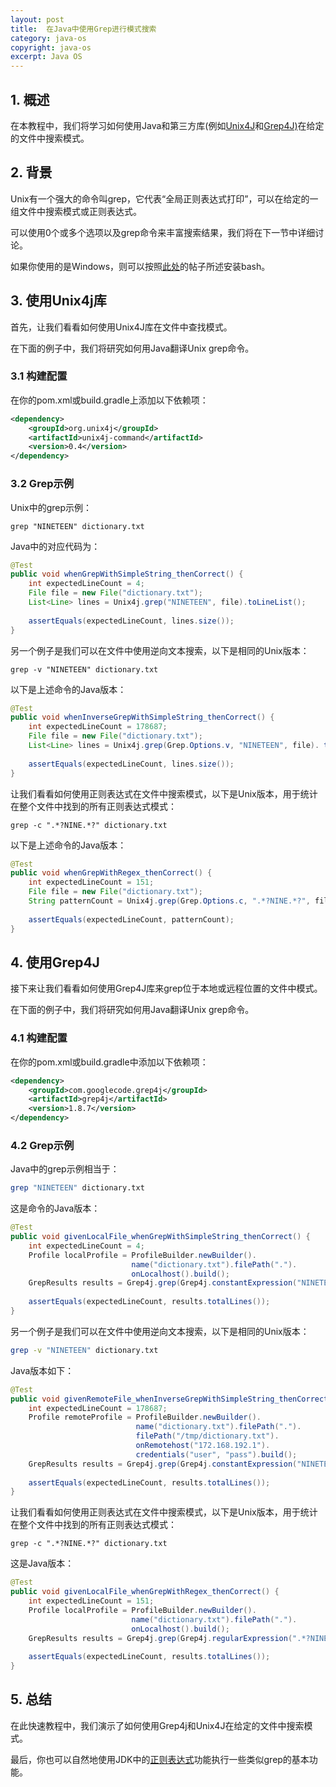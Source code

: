 ```yaml
---
layout: post
title:  在Java中使用Grep进行模式搜索
category: java-os
copyright: java-os
excerpt: Java OS
---
```


## 1. 概述

在本教程中，我们将学习如何使用Java和第三方库(例如[Unix4J](https://github.com/tools4j/unix4j)和[Grep4J)](https://code.google.com/archive/p/grep4j/)在给定的文件中搜索模式。

## 2. 背景

Unix有一个强大的命令叫grep，它代表“全局正则表达式打印”，可以在给定的一组文件中搜索模式或正则表达式。

可以使用0个或多个选项以及grep命令来丰富搜索结果，我们将在下一节中详细讨论。

如果你使用的是Windows，则可以按照[此处](https://code.google.com/archive/p/grep4j/wikis/WindowSupport.wiki)的帖子所述安装bash。

## 3. 使用Unix4j库

首先，让我们看看如何使用Unix4J库在文件中查找模式。

在下面的例子中，我们将研究如何用Java翻译Unix grep命令。

### 3.1 构建配置

在你的pom.xml或build.gradle上添加以下依赖项：

```xml
<dependency>
    <groupId>org.unix4j</groupId>
    <artifactId>unix4j-command</artifactId>
    <version>0.4</version>
</dependency>
```

### 3.2 Grep示例

Unix中的grep示例：

```shell
grep "NINETEEN" dictionary.txt
```

Java中的对应代码为：

```java
@Test 
public void whenGrepWithSimpleString_thenCorrect() {
    int expectedLineCount = 4;
    File file = new File("dictionary.txt");
    List<Line> lines = Unix4j.grep("NINETEEN", file).toLineList(); 
    
    assertEquals(expectedLineCount, lines.size());
}
```

另一个例子是我们可以在文件中使用逆向文本搜索，以下是相同的Unix版本：

```shell
grep -v "NINETEEN" dictionary.txt
```

以下是上述命令的Java版本：

```java
@Test
public void whenInverseGrepWithSimpleString_thenCorrect() {
    int expectedLineCount = 178687;
    File file = new File("dictionary.txt");
    List<Line> lines = Unix4j.grep(Grep.Options.v, "NINETEEN", file). toLineList();
    
    assertEquals(expectedLineCount, lines.size()); 
}
```

让我们看看如何使用正则表达式在文件中搜索模式，以下是Unix版本，用于统计在整个文件中找到的所有正则表达式模式：

```shell
grep -c ".*?NINE.*?" dictionary.txt
```

以下是上述命令的Java版本：

```java
@Test
public void whenGrepWithRegex_thenCorrect() {
    int expectedLineCount = 151;
    File file = new File("dictionary.txt");
    String patternCount = Unix4j.grep(Grep.Options.c, ".*?NINE.*?", file).cut(CutOption.fields, ":", 1).toStringResult();
    
    assertEquals(expectedLineCount, patternCount); 
}
```

## 4. 使用Grep4J

接下来让我们看看如何使用Grep4J库来grep位于本地或远程位置的文件中模式。

在下面的例子中，我们将研究如何用Java翻译Unix grep命令。

### 4.1 构建配置

在你的pom.xml或build.gradle中添加以下依赖项：

```xml
<dependency>
    <groupId>com.googlecode.grep4j</groupId>
    <artifactId>grep4j</artifactId>
    <version>1.8.7</version>
</dependency>
```

### 4.2 Grep示例

Java中的grep示例相当于：

```bash
grep "NINETEEN" dictionary.txt
```

这是命令的Java版本：

```java
@Test 
public void givenLocalFile_whenGrepWithSimpleString_thenCorrect() {
    int expectedLineCount = 4;
    Profile localProfile = ProfileBuilder.newBuilder().
                           name("dictionary.txt").filePath(".").
                           onLocalhost().build();
    GrepResults results = Grep4j.grep(Grep4j.constantExpression("NINETEEN"), localProfile);
    
    assertEquals(expectedLineCount, results.totalLines());
}
```

另一个例子是我们可以在文件中使用逆向文本搜索，以下是相同的Unix版本：

```bash
grep -v "NINETEEN" dictionary.txt
```

Java版本如下：

```java
@Test
public void givenRemoteFile_whenInverseGrepWithSimpleString_thenCorrect() {
    int expectedLineCount = 178687;
    Profile remoteProfile = ProfileBuilder.newBuilder().
                            name("dictionary.txt").filePath(".").
                            filePath("/tmp/dictionary.txt").
                            onRemotehost("172.168.192.1").
                            credentials("user", "pass").build();
    GrepResults results = Grep4j.grep(Grep4j.constantExpression("NINETEEN"), remoteProfile, Option.invertMatch());
    
    assertEquals(expectedLineCount, results.totalLines()); 
}

```

让我们看看如何使用正则表达式在文件中搜索模式，以下是Unix版本，用于统计在整个文件中找到的所有正则表达式模式：

```shell
grep -c ".*?NINE.*?" dictionary.txt
```

这是Java版本：

```java
@Test
public void givenLocalFile_whenGrepWithRegex_thenCorrect() {
    int expectedLineCount = 151;
    Profile localProfile = ProfileBuilder.newBuilder().
                           name("dictionary.txt").filePath(".").
                           onLocalhost().build();
    GrepResults results = Grep4j.grep(Grep4j.regularExpression(".*?NINE.*?"), localProfile, Option.countMatches());
    
    assertEquals(expectedLineCount, results.totalLines()); 
}
```

## 5. 总结

在此快速教程中，我们演示了如何使用Grep4j和Unix4J在给定的文件中搜索模式。

最后，你也可以自然地使用JDK中的[正则表达式](https://www.baeldung.com/tag/regex/)功能执行一些类似grep的基本功能。